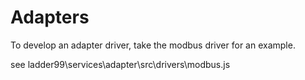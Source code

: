 # Adapters

To develop an adapter driver, take the modbus driver for an example. 

see ladder99\services\adapter\src\drivers\modbus.js




